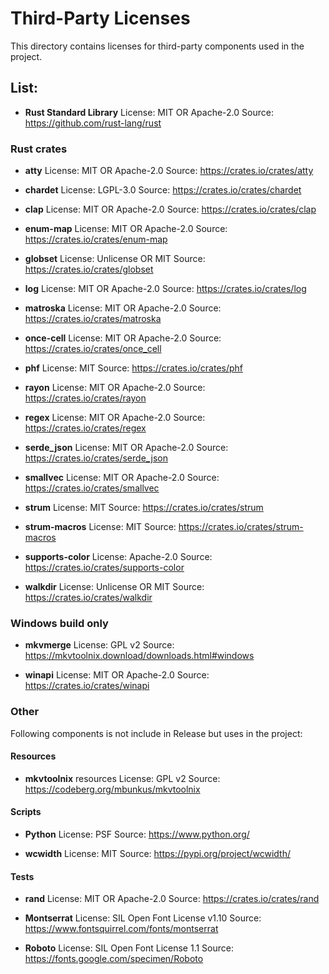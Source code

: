 # Third-Party Licenses

This directory contains licenses for third-party components used in the
project.

## List:

- **Rust Standard Library**
  License: MIT OR Apache-2.0
  Source: https://github.com/rust-lang/rust
  
### Rust crates  

- **atty**
  License: MIT OR Apache-2.0 
  Source: https://crates.io/crates/atty
  
- **chardet**
  License: LGPL-3.0
  Source: https://crates.io/crates/chardet
  
- **clap**
  License: MIT OR Apache-2.0
  Source: https://crates.io/crates/clap

- **enum-map**
  License: MIT OR Apache-2.0
  Source: https://crates.io/crates/enum-map
  
- **globset**
  License: Unlicense OR MIT
  Source: https://crates.io/crates/globset
  
- **log**
  License: MIT OR Apache-2.0
  Source: https://crates.io/crates/log
  
- **matroska**
  License: MIT OR Apache-2.0
  Source: https://crates.io/crates/matroska
  
- **once-cell**
  License: MIT OR Apache-2.0
  Source: https://crates.io/crates/once_cell
  
- **phf**
  License: MIT
  Source: https://crates.io/crates/phf
  
- **rayon**
  License: MIT OR Apache-2.0
  Source: https://crates.io/crates/rayon
  
- **regex**
  License: MIT OR Apache-2.0
  Source: https://crates.io/crates/regex
  
- **serde_json**
  License: MIT OR Apache-2.0
  Source: https://crates.io/crates/serde_json
  
- **smallvec**
  License: MIT OR Apache-2.0
  Source: https://crates.io/crates/smallvec
  
- **strum**
  License: MIT
  Source: https://crates.io/crates/strum

- **strum-macros**
  License: MIT
  Source: https://crates.io/crates/strum-macros
  
- **supports-color**
  License: Apache-2.0
  Source: https://crates.io/crates/supports-color
  
- **walkdir**
  License: Unlicense OR MIT
  Source: https://crates.io/crates/walkdir
  
### Windows build only
  
- **mkvmerge**
  License: GPL v2
  Source: https://mkvtoolnix.download/downloads.html#windows
  
- **winapi**
  License: MIT OR Apache-2.0
  Source: https://crates.io/crates/winapi
  
### Other

Following components is not include in Release but uses in the project: 

#### Resources

- **mkvtoolnix** resources
  License: GPL v2
  Source: https://codeberg.org/mbunkus/mkvtoolnix
  
#### Scripts

- **Python**
  License: PSF
  Source: https://www.python.org/
  
- **wcwidth**
  License: MIT
  Source: https://pypi.org/project/wcwidth/
  
#### Tests

- **rand**
  License: MIT OR Apache-2.0 
  Source: https://crates.io/crates/rand

- **Montserrat**
  License: SIL Open Font License v1.10
  Source: https://www.fontsquirrel.com/fonts/montserrat

- **Roboto**
  License: SIL Open Font License 1.1
  Source: https://fonts.google.com/specimen/Roboto
